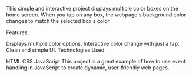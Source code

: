 This simple and interactive project displays multiple color boxes on the home screen. When you tap on any box, the webpage's background color changes to match the selected box's color.

Features:

Displays multiple color options.
Interactive color change with just a tap.
Clean and simple UI.
Technologies Used:

HTML
CSS
JavaScript
This project is a great example of how to use event handling in JavaScript to create dynamic, user-friendly web pages.

